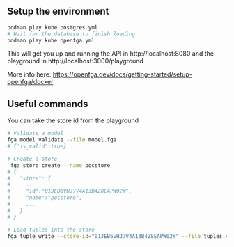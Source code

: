 ## Setup the environment
```bash
podman play kube postgres.yml
# Wait for the database to finish loading
podman play kube openfga.yml
```

This will get you up and running the API in http://localhost:8080 and the playground in http://localhost:3000/playground

More info here: https://openfga.dev/docs/getting-started/setup-openfga/docker



## Useful commands 
You can take the store id from the playground
```bash
# Validate a model
fga model validate --file model.fga
# {"is_valid":true}

# Create a store
 fga store create --name pocstore
# {
#   "store": {
#     ...
#     "id":"01JEB6VHJ7V4A13B4Z8EAPW02W",
#     "name":"pocstore",
#     ...
#   }
# }

# Load tuples into the store
fga tuple write --store-id="01JEB6VHJ7V4A13B4Z8EAPW02W" --file tuples.yml
```
